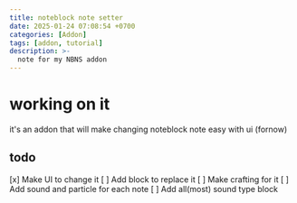 ```yaml
---
title: noteblock note setter
date: 2025-01-24 07:08:54 +0700
categories: [Addon]
tags: [addon, tutorial]
description: >-
  note for my NBNS addon
---
```


# working on it

it's an addon that will make changing noteblock note easy with ui (fornow)

## **todo**

[x] Make UI to change it
[ ] Add block to replace it
[ ] Make crafting for it
[ ] Add sound and particle for each note
[ ] Add all(most) sound type block
